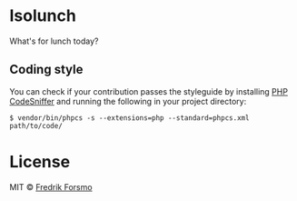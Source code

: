 # Isolunch

What's for lunch today?

## Coding style

You can check if your contribution passes the styleguide by installing [PHP CodeSniffer](https://github.com/squizlabs/PHP_CodeSniffer) and running the following in your project directory:

```
$ vendor/bin/phpcs -s --extensions=php --standard=phpcs.xml path/to/code/
```

# License

MIT © [Fredrik Forsmo](https://github.com/frozzare)
